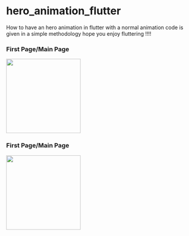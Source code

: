 
# hero_animation_flutter
How to have an hero animation in flutter with a normal animation code is given in a simple methodology hope you enjoy fluttering !!!!

<div class="col-md-12">
  <div class="col-md-6">
  <h3>First Page/Main Page</h3> 
<img src="https://github.com/neon97/hero_animation_flutter/blob/master/Screenshot_1563015905.png?raw=true"  width="200" >
  </div>
<div class="col-md-6">

  <h3>First Page/Main Page</h3> 
<img src="https://github.com/neon97/hero_animation_flutter/blob/master/Screenshot_1563015905.png?raw=true"  width="200" >
</div>
</div>


